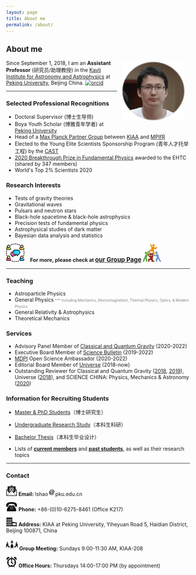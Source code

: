 ```yaml
---
layout: page
title: About me
permalink: /about/
---
```


## About me

<img style="float: right;" src="shao2.png" width="180" hspace="10"> 

Since September 1, 2018, I am an **Assistant Professor** (研究员/助理教授) in the [Kavli Institute
for Astronomy and Astrophysics](http://kiaa.pku.edu.cn/) at [Peking
University](http://www.pku.edu.cn/), Beijing China.
[<img src="https://kiaagravity.github.io/assets/orcid.png" alt="orcid" style="width:20px;height:20px;">](https://orcid.org/0000-0002-1334-8853)


---

<p></p>

### Selected Professional Recognitions

- Doctoral Supervisor (博士生导师)
- Boya Youth Scholar (博雅青年学者) at [Peking University](http://www.pku.edu.cn/)
- Head of a [Max Planck Partner Group](http://kiaa.pku.edu.cn/info/1129/7050.htm)  between [KIAA](http://kiaa.pku.edu.cn/) and [MPIfR](http://www.mpifr-bonn.mpg.de/2169/en)
- Elected to the Young Elite Scientists Sponsorship Program (青年人才托举工程) by the [CAST](http://www.cast.org.cn/)
- [2020 Breakthrough Prize in Fundamental
  Physics](https://friendshao.github.io/docs/breakthrough_Certificate_2020.pdf) awarded to the EHTC (shared by 347 members)
- World's Top 2% Scientists 2020

### Research Interests

- Tests of gravity theories
- Gravitational waves
- Pulsars and neutron stars
- Black-hole spacetime & black-hole astrophysics
- Precision tests of fundamental physics
- Astrophysical studies of dark matter
- Bayesian data analysis and statistics

 <img src="group.png" width="50"> &nbsp;&nbsp; **For more, please check at [<big>our Group Page</big>](https://kiaagravity.github.io)**  <img src="team.png" width="50">

---

<p></p>

### Teaching

- Astroparticle Physics
- General Physics <font color="gray"><small><small> *** including Mechanics, Electromagnetism, Thermal Physics, Optics, & Modern Physics</small></small></font>
- General Relativity & Astrophysics
- Theoretical Mechanics

### Services

- Advisory Panel Member of [Classical and Quantum Gravity](https://iopscience.iop.org/journal/0264-9381/page/Advisory%20Panel) (2020-2022)
- Executive Board Member of [Science Bulletin](https://www.journals.elsevier.com/science-bulletin) (2019-2022)
- [MDPI](https://www.mdpi.com/) Open Science Ambassador (2020-2022)
- Editorial Board Member of [Universe](https://www.mdpi.com/journal/universe/editors#editorialboard) (2018-now)
- Outstanding Reviewer for Classical and Quantum Gravity ([2018](https://publishingsupport.iopscience.iop.org/questions/classical-and-quantum-gravity-2018-reviewer-awards/), [2019](https://publishingsupport.iopscience.iop.org/questions/classical-quantum-gravity-2019-reviewer-awards/)), Universe ([2018](https://www.mdpi.com/journal/universe/awards/591/download)), and SCIENCE CHINA: Physics, Mechanics & Astronomy ([2020](https://mp.weixin.qq.com/s/u_07f_JjryUV_19NtKQECA))

### Information for Recruiting Students

- [Master & PhD Students](https://kiaagravity.github.io/assets/phd)（博士研究生）
- [Undergraduate Research Study](https://kiaagravity.github.io/assets/undergraduate)（本科生科研）
- [Bachelor Thesis](https://kiaagravity.github.io/assets/bachelor)（本科生毕业设计）

- Lists of [**current members**](https://kiaagravity.github.io/member/) and [**past students**](https://friendshao.github.io/docs/theses), as well as their research topics 

---

<p></p>

### Contact


<img src="email.png" width="30"> **Email:** lshao<img src="at.jpg"
width="20">pku.edu.cn

<img src="phone.png" width="30"> **Phone:** +86-(0)10-6275-8461 (Office K217)

<img src="office.png" width="30"> **Address:** KIAA at Peking University, Yiheyuan Road 5, Haidian District, Beijing 100871, China

<img src="meet.png" width="32"> **Group Meeting:** Sundays 9:00-11:30 AM, KIAA-208

<img src="open.jpg" width="30"> **Office Hours:** Thursdays 14:00-17:00 PM (by appointment)
